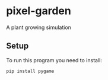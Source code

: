 # pixel-garden

A plant growing simulation 

## Setup

To run this program you need to install:

```bash
pip install pygame
```
